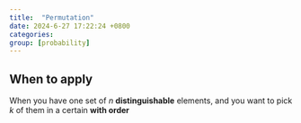 ```yaml
---
title:  "Permutation"
date: 2024-6-27 17:22:24 +0800
categories: 
group: [probability]
---
```


## When to apply
When you have one set of $n$ **distinguishable** elements, and you want to pick $k$ of them in a certain **with order**